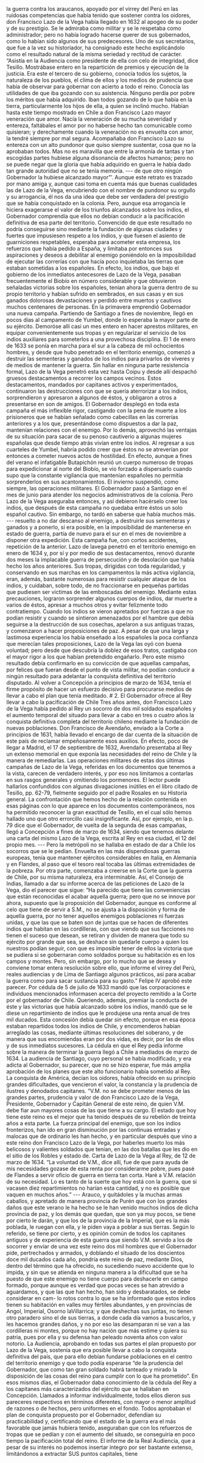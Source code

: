 la guerra contra los araucanos, apoyado por el virrey del Perú en las ruidosas competencias que había tenido que sostener contra los oidores, don Francisco Lazo de la Vega había llegado en 1632 al apogeo de su poder y de su prestigio. Se le admiraba como militar y se le respetaba como administrador; pero no había logrado hacerse querer de sus gobernados, como lo habían sido algunos de sus predecesores. Uno de sus secretarios, que fue a la vez su historiador, ha consignado este hecho explicándolo como el resultado natural de la misma seriedad y rectitud de carácter. “Asistía en la Audiencia como presidente de ella con celo de integridad, dice Tesillo. Mostrábase entero en la repartición de premios y ejecución de la justicia. Era este el tercero de su gobierno, conocía todos los sujetos, la naturaleza de los pueblos, el clima de ellos y los medios de prudencia que había de observar para gobernar con acierto a todo el reino. Conocía las utilidades de que iba gozando con su asistencia. Ninguno perdía por pobre los méritos que había adquirido. Iban todos gozando de lo que había en la tierra, particularmente los hijos de ella, a quien se inclinó mucho. Habían hasta este tiempo mostrado en Chile a don Francisco Lazo mayor veneración que amor. Nacía la veneración de su mucha severidad y entereza, faltábales el amor por no haberse hecho tan comunicable como quisieran; y derechamente cuando la veneración no es envuelta con amor, la tendré siempre por mal segura. Acompañaba don Francisco Lazo su entereza con un alto pundonor que quiso siempre sustentar, cosa que no la aprobaban todos. Mas no es maravilla que entre la armonía de tantas y tan escogidas partes hubiese alguna disonancia de afectos humanos; pero no se puede negar que la gloria que había adquirido en guerra le había dado tan grande autoridad que no se tenía memoria. --- de que otro ningún Gobernador la hubiese alcanzado mayor”’. Aunque este retrato es trazado por mano amiga y, aunque casi toma en cuenta más que buenas cualidades las de Lazo de la Vega, encubriendo con el nombre de pundonor su orgullo y su arrogancia, él nos da una idea que debe ser verdadera del prestigio que se había conquistado en la colonia. Pero, aunque esa arrogancia le hiciera exagerarse el valor de los triunfos alcanzados sobre los indios, el Gobernador comprendía que ellos no debían conducir a la pacificación definitiva de esa parte del territorio. Convencido de que este resultado no podría conseguirse sino mediante la fundación de algunas ciudades y fuertes que impusiesen respeto a los indios, y que fuesen el asiento de guarniciones respetables, esperaba para acometer esta empresa, los refuerzos que había pedido a España, y limitaba por entonces sus aspiraciones y deseos a debilitar al enemigo poniéndolo en la imposibilidad de ejecutar las correrías con que hacía poco inquietaba las tierras que estaban sometidas a los españoles. En efecto, los indios, que bajo el gobierno de los inmediatos antecesores de Lazo de la Vega, pasaban frecuentemente el Biobío en número considerable y que obtuvieron señaladas victorias sobre los españoles, tenían ahora la guerra dentro de su propio territorio y habían sufrido en sembrados, en sus casas y en sus ganados dolorosas devastaciones y perdido entre muertos y cautivos muchos centenares de personas. En la primavera emprendió Gobernador una nueva campaña. Partiendo de Santiago a fines de noviembre, llegó en pocos días al campamento de Yumbel, donde lo esperaba la mayor parte de su ejército. Demoróse allí casi un mes entero en hacer aprestos militares, en equipar convenientemente sus tropas y en regularizar el servicio de los indios auxiliares para someterlos a una provechosa disciplina. El 1 de enero de 1633 se ponía en marcha para el sur a la cabeza de mil ochocientos hombres, y desde que hubo penetrado en el territorio enemigo, comenzó a destruir las sementeras y ganados de los indios para privarlos de víveres y de medios de mantener la guerra. Sin hallar en ninguna parte resistencia formal, Lazo de la Vega penetró esta vez hasta Coipu y desde allí despachó gruesos destacamentos a recorrer los campos vecinos. Estos destacamentos, mandados por capitanes activos y experimentados, continuaron las destrucciones con que se quería aterrorizar a los indios, sorprendieron y apresaron a algunos de éstos, y obligaron a otros a presentarse en son de amigos. El Gobernador desplegó en toda esta campaña el más inflexible rigor, castigando con la pena de muerte a los prisioneros que se habían señalado como cabecillas en las correrías anteriores y a los que, presentándose como dispuestos a dar la paz, mantenían relaciones con el enemigo. Por lo demás, aprovechó las ventajas de su situación para sacar de su penoso cautiverio a algunas mujeres españolas que desde tiempo atrás vivían entre los indios. Al regresar a sus cuarteles de Yumbel, habría podido creer que éstos no se atreverían por entonces a cometer nuevos actos de hostilidad. En efecto, aunque a fines del verano el infatigable Butapichón reunió un cuerpo numeroso de tropas para expedicionar al norte del Biobío, se vio forzado a dispersarlo cuando supo que la constante vigilancia que mantenían españoles no permitía sorprenderlos en sus acantonamientos. El invierno suspendió, como siempre, las operaciones militares. El Gobernador pasó a Santiago en el mes de junio para atender los negocios administrativos de la colonia. Pero Lazo de la Vega aseguraba entonces, y así debieron hacérselo creer los indios, que después de esta campaña no quedaba entre éstos un solo español cautivo. Sin embargo, no tardó en saberse que había muchos más. --- resuelto a no dar descanso al enemigo, a destruirle sus sementeras y ganados y a ponerlo, si era posible, en la imposibilidad de mantenerse en estado de guerra, partía de nuevo para el sur en el mes de noviembre a disponer otra expedición. Esta campaña fue, con cortos accidentes, repetición de la anterior. Lazo de lavega penetró en el territorio enemigo en enero de 1634 y, por sí y por medio de sus destacamentos, renovó durante dos meses la implacable guerra de persecución y de desolación que había hecho los años anteriores. Sus tropas, dirigidas con toda regularidad, y conservando en sus marchas en los campamentos la más activa vigilancia, eran, además, bastante numerosas para resistir cualquier ataque de los indios, y cuidaban, sobre todo, de no fraccionarse en pequeñas partidas que pudiesen ser víctimas de las emboscadas del enemigo. Mediante estas precauciones, lograron sorprender algunos cuerpos de indios, dar muerte a varios de éstos, apresar a muchos otros y evitar felizmente todo contratiempo. Cuando los indios se vieron apretados por fuerzas a que no podían resistir y cuando se sintieron amenazados por el hambre que debía seguirse a la destrucción de sus cosechas, apelaron a sus antiguas trazas, y comenzaron a hacer proposiciones de paz. A pesar de que una larga y lastimosa experiencia los había enseñado a los españoles la poca confianza que merecían tales proposiciones, Lazo de la Vega las oyó con buena voluntad; pero desde que descubría la doblez de esos tratos, castigaba con el mayor rigor a los que habían pretendido engañarlo. Pero este mismo resultado debía confirmarlo en su convicción de que aquellas campañas, por felices que fueran desde el punto de vista militar, no podían conducir a ningún resultado para adelantar la conquista definitiva del territorio disputado. Al volver a Concepción a principios de marzo de 1634, tenía el firme propósito de hacer un esfuerzo decisivo para procurarse medios de llevar a cabo el plan que tenía meditado. # 2. El Gobernador ofrece al Rey llevar a cabo la pacificación de Chile Tres años antes, don Francisco Lazo de la Vega había pedido al Rey un socorro de dos mil soldados españoles y el aumento temporal del situado para llevar a cabo en tres o cuatro años la conquista definitiva completa del territorio chileno mediante la fundación de nuevas poblaciones. Don Francisco de Avendaño, enviado a la Corte a principios de 1631, había llevado el encargo de dar cuenta de la situación de este país de reclamar empeñosamente esos auxilios. En efecto, poco de llegar a Madrid, el 17 de septiembre de 1632, Avendaño presentaba al Rey un extenso memorial en que exponía las necesidades del reino de Chile y la manera de remediarlas. Las operaciones militares de estas dos últimas campañas de Lazo de la Vega, referidas en los documentos que tenemos a la vista, carecen de verdadero interés, y por eso nos limitamos a contarlas en sus rasgos generales y omitiendo los pormenores. El lector puede hallarlos confundidos con algunas divagaciones inútiles en el libro citado de Tesillo, pp. 62-79, fielmente seguido por el padre Rosales en su Historia general. La confrontación que hemos hecho de la relación contenida en esas páginas con lo que aparece en los documentos contemporáneos, nos ha permitido reconocer la gran exactitud de Tesillo, en el cual sólo hemos hallado uno que otro errorcillo casi insignificante. Así, por ejemplo, en la p. 79 dice que el Gobernador, de vuelta de la segunda de esas campañas, llegó a Concepción a fines de marzo de 1634, siendo que tenemos delante una carta del mismo Lazo de la Vega, escrita al Rey en esa ciudad, el 12 del propio mes. --- Pero la metrópoli no se hallaba en estado de dar a Chile los socorros que se le pedían. Envuelta en las más dispendiosas guerras europeas, tenía que mantener ejércitos considerables en Italia, en Alemania y en Flandes, al paso que el tesoro real tocaba las últimas extremidades de la pobreza. Por otra parte, comenzaba a creerse en la Corte que la guerra de Chile, por su misma naturaleza, era interminable. Así, el Consejo de Indias, llamado a dar su informe acerca de las peticiones de Lazo de la Vega, dio el parecer que sigue: “Ha parecido que tiene las conveniencias que están reconocidas el acabar aquella guerra; pero que no se innove por ahora, supuesto que la proposición del Gobernador, aunque es conforme al celo que tiene de servir a S.M., no se ajusta a la disposición y forma de aquella guerra, por no tener aquellos enemigos poblaciones ni fuerzas unidas, y que las que se baten son de juntas que se hacen de diferentes indios que habitan en las cordilleras, con que viendo que sus facciones no tienen el suceso que desean, se retiran y dividen de manera que todo su ejército por grande que sea, se deshace sin quedarle cuerpo a quien los nuestros podían seguir, con que es imposible tener de ellos la victoria que se pudiera si se gobernaran como soldados porque su habitación es en los campos y montes. Pero, sin embargo, por lo mucho que se desea y conviene tomar entera resolución sobre ello, que informe el virrey del Perú, reales audiencias y de Lima de Santiago algunos prácticos, así para acabar la guerra como para sacar sustancia para su gasto.” Felipe IV aprobó este parecer. Por cédula de 5 de julio de 1633 mandó que las corporaciones e individuos mencionados informasen acerca del proyecto remitido a la Corte por el gobernador de Chile. Queriendo, además, premiar la conducta de éste y las victorias que había alcanzado sobre los indios, mandó que se le diese un repartimiento de indios que le produjese una renta anual de tres mil ducados. Esta concesión debía quedar sin efecto, porque en esa época estaban repartidos todos los indios de Chile, y encomenderos habían arreglado las cosas, mediante últimas resoluciones del soberano, y de manera que sus encomiendas eran por dos vidas, es decir, por las de ellos y de sus inmediatos sucesores. La cédula en que el Rey pedía informe sobre la manera de terminar la guerra llegó a Chile a mediados de marzo de 1634. La audiencia de Santiago, cuyo personal se había modificado, y era adicta al Gobernador, su parecer, que no se hizo esperar, fue más amplia aprobación de los planes que este alto funcionario había sometido al Rey. La conquista de América, decían los oidores, había ofrecido en su principio grandes dificultades, que vencieron el valor, la constancia y la prudencia de ilustres y denodados capitanes. “V.M. no se debe prometer menos de las grandes partes, prudencia y valor de don Francisco Lazo de la Vega, Presidente, Gobernador y Capitán General de este reino, de quien V.M. debe fiar aun mayores cosas de las que tiene a su cargo. El estado que hoy tiene este reino es el mejor que ha tenido después de su rebelión de treinta años a esta parte. La fuerza principal del enemigo, que son los indios fronterizos, han ido en gran disminución por las continuas entradas y malocas que de ordinario les han hecho, y en particular después que vino a este reino don Francisco Lazo de la Vega, por haberles muerto los más belicosos y valientes soldados que tenían, en las dos batallas que les dio en el sitio de los Robles y estado de. Carta de Lazo de la Vega al Rey, de 12 de marzo de 1634. “La voluntad de V.M., dice allí, fue de que para ayuda de mis necesidades gozase de esta renta por considerarme pobre, pues pasé de Flandes a servir oficio de guerra en tierra tan corta. Haré a V.M. relación de su necesidad. Lo es tanto de la suerte que hoy está con la guerra, que si vacasen diez repartimientos no harían esta cantidad, y no es posible que vaquen en muchos años.” --- Arauco, y quitádoles y la muchas armas caballos, y apretado de manera provincia de Purén que con los grandes daños que este verano le ha hecho se le han venido muchos indios de dicha provincia de paz, y los demás que quedan, que son ya muy pocos, se tiene por cierto le darán, y que los de la provincia de la Imperial, que es la más poblada, le ruegan con ella, y le piden vaya a poblar a sus tierras. Según lo referido, se tiene por cierto, y es opinión común de todos los capitanes antiguos y de experiencia de esta guerra que siendo V.M. servido a los de socorrer y enviar de una vez este reino dos mil hombres que el Gobernador pide, pertrechados y armados, y doblando el situado de los doscientos doce mil ducados cada año, pondría este reino de paz, mediante Dios, dentro del término que ha ofrecido, no sucediendo nuevo accidente que lo impida, y sin que se atienda en ninguna manera a la dificultad que se ha puesto de que este enemigo no tiene cuerpo para deshacerle en campo formado, porque aunque es verdad que pocas veces se han atrevido a aguardamos, y que las que han hecho, han sido y desbaratados, se debe considerar en cam- lo rotos contra lo que se ha informado que estos indios tienen su habitación en valles muy fértiles abundantes, y en provincias de Angol, Imperial, Osorno IaVillarrica; y que deshechas sus juntas, no tienen otro paradero sino el de sus tierras, a donde cada día vamos a buscarlos, y les hacemos grandes daños, y no por eso las desamparan ni se van a las cordilleras ni montes, porque no hay nación que más estime y quiera su patria, pues por ella y su defensa han peleado noventa años con valor notorio. La Audiencia, aprobando en todas sus partes el plan propuesto por Lazo de la Vega, sostenía que era posible llevar a cabo la conquista definitiva del país, que para ello debían fundarse poblaciones en el centro del territorio enemigo y que todo podía esperarse “de la prudencia del Gobernador, que como tan gran soldado habrá tanteado y mirado la disposición de las cosas del reino para cumplir con lo que ha prometido”. En esos mismos días, el Gobernador daba conocimiento de la cédula del Rey a los capitanes más caracterizados del ejército que se hallaban en Concepción. Llamados a informar individualmente, todos ellos dieron sus pareceres respectivos en términos diferentes, con mayor o menor amplitud de razones o de hechos, pero uniformes en el fondo. Todos aprobaban el plan de conquista propuesto por el Gobernador, defendían su practicabilidad y, certificando que el estado de la guerra era el más favorable que jamás hubiera tenido, aseguraban que con los refuerzos de tropas que se pedían y con el aumento del situado, se conseguiría en poco tiempo la pacificación total del reino. El informe de la Real Audiencia, que a pesar de su interés no podemos insertar íntegro por ser bastante extenso, limitándonos a extractar SUS puntos capitales, tiene